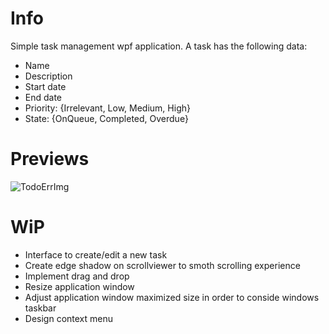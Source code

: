 # Info

Simple task management wpf application. 
A task has the following data:

* Name
* Description
* Start date
* End date
* Priority: {Irrelevant, Low, Medium, High}
* State: {OnQueue, Completed, Overdue}


# Previews

![TodoErrImg](https://user-images.githubusercontent.com/62349563/214608733-59444f16-eaa6-466e-802e-d18335c0bc7b.png)


# WiP

* Interface to create/edit a new task
* Create edge shadow on scrollviewer to smoth scrolling experience
* Implement drag and drop
* Resize application window
* Adjust application window maximized size in order to conside windows taskbar
* Design context menu

